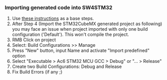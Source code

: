 ### Importing generated code into SW4STM32 ###
1. Use [these instructions](http://www.openstm32.org/Importing+a+STCubeMX+generated+project) as a base steps.
1. After Step 4 (Import the STM32CubeMX generated project as following) you may face an issue when project imported with only one build configuration ('Default'). This won't compile the project.
  1. RMB Click on project
  1. Select: Build Configurations >> Manage
  1. Press "New" button, input Name and activate "Import predefined" option
  1. Select "Executable > Ac6 STM32 MCU GCC > Debug" or "... > Release"
  1. Create two Build Configurations: Debug and Release
1. Fix Build Errors (if any ;)
